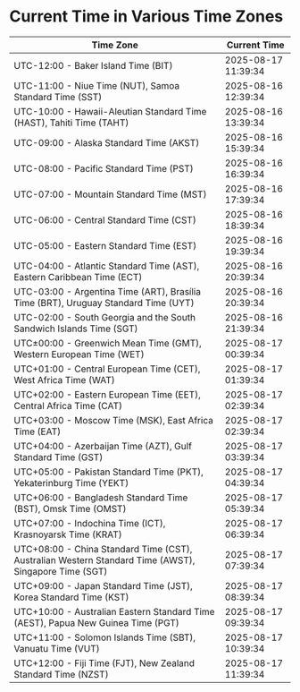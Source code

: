 # Current Time in Various Time Zones

| Time Zone | Current Time |
|-----------|--------------|
| UTC-12:00 - Baker Island Time (BIT) | 2025-08-17 11:39:34 |
| UTC-11:00 - Niue Time (NUT), Samoa Standard Time (SST) | 2025-08-16 12:39:34 |
| UTC-10:00 - Hawaii-Aleutian Standard Time (HAST), Tahiti Time (TAHT) | 2025-08-16 13:39:34 |
| UTC-09:00 - Alaska Standard Time (AKST) | 2025-08-16 15:39:34 |
| UTC-08:00 - Pacific Standard Time (PST) | 2025-08-16 16:39:34 |
| UTC-07:00 - Mountain Standard Time (MST) | 2025-08-16 17:39:34 |
| UTC-06:00 - Central Standard Time (CST) | 2025-08-16 18:39:34 |
| UTC-05:00 - Eastern Standard Time (EST) | 2025-08-16 19:39:34 |
| UTC-04:00 - Atlantic Standard Time (AST), Eastern Caribbean Time (ECT) | 2025-08-16 20:39:34 |
| UTC-03:00 - Argentina Time (ART), Brasília Time (BRT), Uruguay Standard Time (UYT) | 2025-08-16 20:39:34 |
| UTC-02:00 - South Georgia and the South Sandwich Islands Time (SGT) | 2025-08-16 21:39:34 |
| UTC±00:00 - Greenwich Mean Time (GMT), Western European Time (WET) | 2025-08-17 00:39:34 |
| UTC+01:00 - Central European Time (CET), West Africa Time (WAT) | 2025-08-17 01:39:34 |
| UTC+02:00 - Eastern European Time (EET), Central Africa Time (CAT) | 2025-08-17 02:39:34 |
| UTC+03:00 - Moscow Time (MSK), East Africa Time (EAT) | 2025-08-17 02:39:34 |
| UTC+04:00 - Azerbaijan Time (AZT), Gulf Standard Time (GST) | 2025-08-17 03:39:34 |
| UTC+05:00 - Pakistan Standard Time (PKT), Yekaterinburg Time (YEKT) | 2025-08-17 04:39:34 |
| UTC+06:00 - Bangladesh Standard Time (BST), Omsk Time (OMST) | 2025-08-17 05:39:34 |
| UTC+07:00 - Indochina Time (ICT), Krasnoyarsk Time (KRAT) | 2025-08-17 06:39:34 |
| UTC+08:00 - China Standard Time (CST), Australian Western Standard Time (AWST), Singapore Time (SGT) | 2025-08-17 07:39:34 |
| UTC+09:00 - Japan Standard Time (JST), Korea Standard Time (KST) | 2025-08-17 08:39:34 |
| UTC+10:00 - Australian Eastern Standard Time (AEST), Papua New Guinea Time (PGT) | 2025-08-17 09:39:34 |
| UTC+11:00 - Solomon Islands Time (SBT), Vanuatu Time (VUT) | 2025-08-17 10:39:34 |
| UTC+12:00 - Fiji Time (FJT), New Zealand Standard Time (NZST) | 2025-08-17 11:39:34 |
